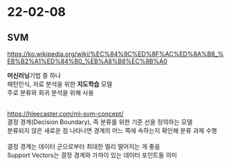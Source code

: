 22-02-08
===
## SVM
https://ko.wikipedia.org/wiki/%EC%84%9C%ED%8F%AC%ED%8A%B8_%EB%B2%A1%ED%84%B0_%EB%A8%B8%EC%8B%A0  

**머신러닝**기법 중 하나  
패턴인식, 자료 분석을 위한 **지도학습** 모델  
주로 분류와 회귀 분석을 위해 사용  
<br>

https://hleecaster.com/ml-svm-concept/  
결정 경계(Decision Boundary), 즉 분류를 위한 기준 선을 정의하는 모델  
분류되지 않은 새로운 점 나타나면 경계의 어느 쪽에 속하는지 확인해 분류 과제 수행  
<br>
결정 경계는 데이터 군으로부터 최대한 멀리 떨어지는 게 좋음    
Support Vectors는 결정 경계와 가까이 있는 데이터 포인트들 의미  

